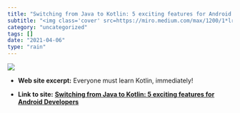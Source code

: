 ```yaml
---
title: "Switching from Java to Kotlin: 5 exciting features for Android Developers"
subtitle: "<img class='cover' src=https://miro.medium.com/max/1200/1*lr-WoPmEWXT6yTqUWSX-Eg.png>"
category: "uncategorized"
tags: []
date: "2021-04-06"
type: "rain"
---
```

<img class="cover" src=https://miro.medium.com/max/1200/1*lr-WoPmEWXT6yTqUWSX-Eg.png>



* **Web site excerpt:** Everyone must learn Kotlin, immediately!

* **Link to site:** **[Switching from Java to Kotlin: 5 exciting features for Android Developers](https://android.jlelse.eu/switching-from-java-to-kotlin-5-exciting-features-for-android-developers-49ce712a546?source=userActivityShare-d383785221d0-1523797124)**